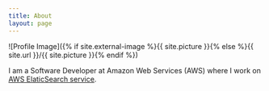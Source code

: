 ```yaml
---
title: About
layout: page
---
```

![Profile Image]({% if site.external-image %}{{ site.picture }}{% else %}{{ site.url }}/{{ site.picture }}{% endif %})

<p>
I am a Software Developer at Amazon Web Services (AWS) where
I work on <a href="https://docs.aws.amazon.com/elasticsearch-service/index.html">AWS ElaticSearch service</a>. 
</p>
